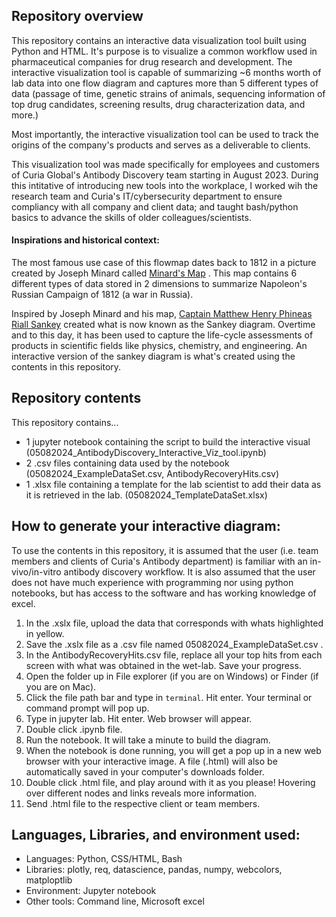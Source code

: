 ## Repository overview 
This repository contains an interactive data visualization tool built using Python and HTML. It's purpose is to visualize a common workflow used in pharmaceutical companies for drug research and development. The interactive visualization tool is capable of summarizing ~6 months worth of lab data into one flow diagram and captures more than 5 different types of data (passage of time, genetic strains of animals, sequencing information of top drug candidates, screening results, drug characterization data, and more.) 

Most importantly, the interactive visualization tool can be used to track the origins of the company's products and serves as a deliverable to clients. 

This visualization tool was made specifically for employees and customers of Curia Global's Antibody Discovery team starting in August 2023. During this intitative of introducing new tools into the workplace, I worked wih the research team and Curia's IT/cybersecurity department to ensure compliancy with all company and client data; and taught bash/python basics to advance the skills of older colleagues/scientists.  

#### Inspirations and historical context:
The most famous use case of this flowmap dates back to 1812 in a picture created by Joseph Minard called [Minard's Map](https://en.wikipedia.org/wiki/Charles_Joseph_Minard) . This map contains 6 different types of data stored in 2 dimensions to summarize Napoleon's Russian Campaign of 1812 (a war in Russia).

Inspired by Joseph Minard and his map, [Captain Matthew Henry Phineas Riall Sankey](https://en.wikipedia.org/wiki/Matthew_Henry_Phineas_Riall_Sankey) created what is now known as the Sankey diagram. Overtime and to this day, it has been used to capture the life-cycle assessments of products in scientific fields like physics, chemistry, and engineering. An interactive version of the sankey diagram is what's created using the contents in this repository.

## Repository contents
This repository contains...
- 1 jupyter notebook containing the script to build the interactive visual (05082024_AntibodyDiscovery_Interactive_Viz_tool.ipynb)
- 2 .csv files containing data used by the notebook (05082024_ExampleDataSet.csv, AntibodyRecoveryHits.csv)
- 1 .xlsx file containing a template for the lab scientist to add their data as it is retrieved in the lab. (05082024_TemplateDataSet.xlsx)

## How to generate your interactive diagram: 
To use the contents in this repository, it is assumed that the user (i.e. team members and clients of Curia's Antibody department) is familiar with an in-vivo/in-vitro antibody discovery workflow.
It is also assumed that the user does not have much experience with programming nor using python notebooks, but has access to the software and has working knowledge of excel.
1) In the .xslx file, upload the data that corresponds with whats highlighted in yellow.
2) Save the .xslx file as a .csv file named 05082024_ExampleDataSet.csv .
3) In the AntibodyRecoveryHits.csv file, replace all your top hits from each screen with what was obtained in the wet-lab. Save your progress.
4) Open the folder up in File explorer (if you are on Windows) or Finder (if you are on Mac).
5) Click the file path bar and type in `terminal`. Hit enter. Your terminal or command prompt will pop up.
6) Type in jupyter lab. Hit enter. Web browser will appear. 
7) Double click .ipynb file.
8) Run the notebook. It will take a minute to build the diagram.
9) When the notebook is done running, you will get a pop up in a new web browser with your interactive image. A file (.html) will also be automatically saved in your computer's downloads folder. 
10) Double click .html file, and play around with it as you please! Hovering over different nodes and links reveals more information. 
11) Send .html file to the respective client or team members. 

## Languages, Libraries, and environment used:
- Languages: Python, CSS/HTML, Bash 
- Libraries: plotly, req, datascience, pandas, numpy, webcolors, matploptlib
- Environment: Jupyter notebook
- Other tools: Command line, Microsoft excel